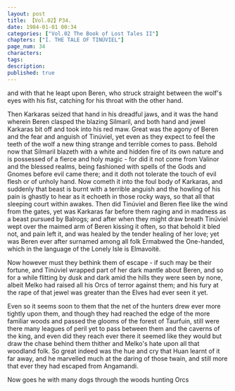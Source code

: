 ```yaml
---
layout: post
title: 【Vol.02】P34.
date: 1984-01-01 00:34
categories: ["Vol.02 The Book of Lost Tales II"]
chapters: ["I. THE TALE OF TINÚVIEL"]
page_num: 34
characters: 
tags: 
description: 
published: true
---
```


<p style="text-indent: 0;">
and with that he leapt upon Beren, who struck straight between the wolf's eyes with his fist, catching for his throat with the other hand.
</p>

Then Karkaras seized that hand in his dreadful jaws, and it was the hand wherein Beren clasped the blazing Silmaril, and both hand and jewel Karkaras bit off and took into his red maw. Great was the agony of Beren and the fear and anguish of Tinúviel, yet even as they expect to feel the teeth of the wolf a new thing strange and terrible comes to pass. Behold now that Silmaril blazeth with a white and hidden fire of its own nature and is possessed of a fierce and holy magic - for did it not come from Valinor and the blessed realms, being fashioned with spells of the Gods and Gnomes before evil came there; and it doth not tolerate the touch of evil flesh or of unholy hand. Now cometh it into the foul body of Karkaras, and suddenly that beast is burnt with a terrible anguish and the howling of his pain is ghastly to hear as it echoeth in those rocky ways, so that all that sleeping court within awakes. Then did Tinúviel and Beren flee like the wind from the gates, yet was Karkaras far before them raging and in madness as a beast pursued by Balrogs; and after when they might draw breath Tinúviel wept over the maimed arm of Beren kissing it often, so that behold it bled not, and pain left it, and was healed by the tender healing of her love; yet was Beren ever after surnamed among all folk Ermabwed the One-handed, which in the language of the Lonely Isle is Elmavoitë.

Now however must they bethink them of escape - if such may be their fortune, and Tinúviel wrapped part of her dark mantle about Beren, and so for a while flitting by dusk and dark amid the hills they were seen by none, albeit Melko had raised all his Orcs of terror against them; and his fury at the rape of that jewel was greater than the Elves had ever seen it yet.

Even so it seems soon to them that the net of the hunters drew ever more tightly upon them, and though they had reached the edge of the more familiar woods and passed the glooms of the forest of Taurfuin, still were there many leagues of peril yet to pass between them and the caverns of the king, and even did they reach ever there it seemed like they would but draw the chase behind them thither and Melko's hate upon all that woodland folk. So great indeed was the hue and cry that Huan learnt of it far away, and he marvelled much at the daring of those twain, and still more that ever they had escaped from Angamandi.

Now goes he with many dogs through the woods hunting Orcs

